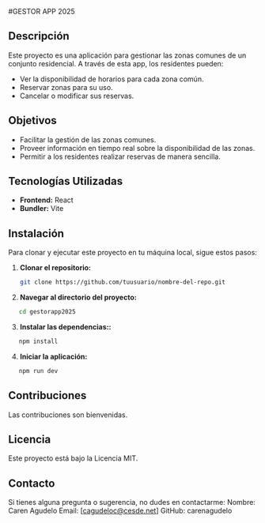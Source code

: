 #GESTOR APP 2025
## Descripción
Este proyecto es una aplicación para gestionar las zonas comunes de un conjunto residencial. A través de esta app, los residentes pueden:
- Ver la disponibilidad de horarios para cada zona común.
- Reservar zonas para su uso.
- Cancelar o modificar sus reservas.
## Objetivos
- Facilitar la gestión de las zonas comunes.
- Proveer información en tiempo real sobre la disponibilidad de las zonas.
- Permitir a los residentes realizar reservas de manera sencilla.
## Tecnologías Utilizadas
- **Frontend:** React
- **Bundler:** Vite
## Instalación
Para clonar y ejecutar este proyecto en tu máquina local, sigue estos pasos:
1. **Clonar el repositorio:**
   ```bash
   git clone https://github.com/tuusuario/nombre-del-repo.git
   ```
2. **Navegar al directorio del proyecto:**
 ```bash
    cd gestorapp2025
```    
3. **Instalar las dependencias::**
 ```bash
    npm install
```   
4. **Iniciar la aplicación:**
 ```bash
    npm run dev
```
## Contribuciones
Las contribuciones son bienvenidas.
## Licencia
Este proyecto está bajo la Licencia MIT. 
## Contacto
Si tienes alguna pregunta o sugerencia, no dudes en contactarme:
Nombre: Caren Agudelo
Email: [cagudeloc@cesde.net]
GitHub: carenagudelo